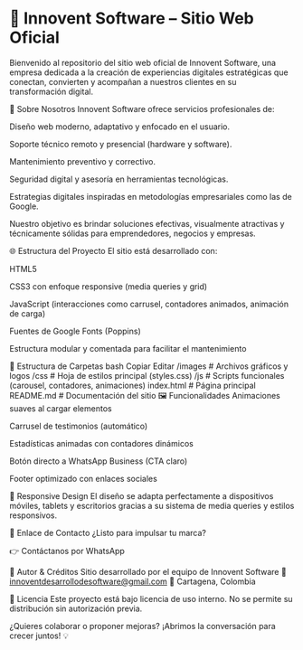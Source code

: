 <h1> 🧠 Innovent Software – Sitio Web Oficial </h1>
Bienvenido al repositorio del sitio web oficial de Innovent Software, una empresa dedicada a la creación de experiencias digitales estratégicas que conectan, convierten y acompañan a nuestros clientes en su transformación digital.

🚀 Sobre Nosotros
Innovent Software ofrece servicios profesionales de:

Diseño web moderno, adaptativo y enfocado en el usuario.

Soporte técnico remoto y presencial (hardware y software).

Mantenimiento preventivo y correctivo.

Seguridad digital y asesoría en herramientas tecnológicas.

Estrategias digitales inspiradas en metodologías empresariales como las de Google.

Nuestro objetivo es brindar soluciones efectivas, visualmente atractivas y técnicamente sólidas para emprendedores, negocios y empresas.

🌐 Estructura del Proyecto
El sitio está desarrollado con:

HTML5

CSS3 con enfoque responsive (media queries y grid)

JavaScript (interacciones como carrusel, contadores animados, animación de carga)

Fuentes de Google Fonts (Poppins)

Estructura modular y comentada para facilitar el mantenimiento

📁 Estructura de Carpetas
bash
Copiar
Editar
/images        # Archivos gráficos y logos
/css           # Hoja de estilos principal (styles.css)
/js            # Scripts funcionales (carousel, contadores, animaciones)
index.html     # Página principal
README.md      # Documentación del sitio
🖼️ Funcionalidades
Animaciones suaves al cargar elementos

Carrusel de testimonios (automático)

Estadísticas animadas con contadores dinámicos

Botón directo a WhatsApp Business (CTA claro)

Footer optimizado con enlaces sociales

📱 Responsive Design
El diseño se adapta perfectamente a dispositivos móviles, tablets y escritorios gracias a su sistema de media queries y estilos responsivos.

📲 Enlace de Contacto
¿Listo para impulsar tu marca?

👉 Contáctanos por WhatsApp

🧠 Autor & Créditos
Sitio desarrollado por el equipo de Innovent Software
📧 innoventdesarrollodesoftware@gmail.com
📍 Cartagena, Colombia

📄 Licencia
Este proyecto está bajo licencia de uso interno. No se permite su distribución sin autorización previa.

¿Quieres colaborar o proponer mejoras?
¡Abrimos la conversación para crecer juntos! 💡
